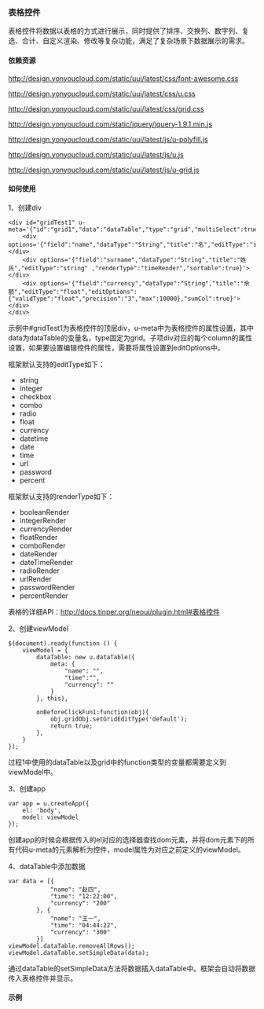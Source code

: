 ### 表格控件

表格控件将数据以表格的方式进行展示，同时提供了排序、交换列、数字列、复选、合计、自定义渲染、修改等复杂功能，满足了复杂场景下数据展示的需求。


#### 依赖资源

http://design.yonyoucloud.com/static/uui/latest/css/font-awesome.css

http://design.yonyoucloud.com/static/uui/latest/css/u.css

http://design.yonyoucloud.com/static/uui/latest/css/grid.css

http://design.yonyoucloud.com/static/jquery/jquery-1.9.1.min.js

http://design.yonyoucloud.com/static/uui/latest/js/u-polyfill.js

http://design.yonyoucloud.com/static/uui/latest/js/u.js

http://design.yonyoucloud.com/static/uui/latest/js/u-grid.js

#### 如何使用

1、创建div

    <div id="gridTest1" u-meta='{"id":"grid1","data":"dataTable","type":"grid","multiSelect":true,"editable":true,"onBeforeClickFun":"onBeforeClickFun1"}'>
		<div options='{"field":"name","dataType":"String","title":"名","editType":"string","sortable":true,"canSwap":true}'></div>
	    <div options='{"field":"surname","dataType":"String","title":"姓氏","editType":"string" ,"renderType":"timeRender","sortable":true}'></div>
		<div options='{"field":"currency","dataType":"String","title":"余额","editType":"float","editOptions":{"validType":"float","precision":"3","max":10000},"sumCol":true}'></div>
	</div>

示例中#gridTest1为表格控件的顶层div，u-meta中为表格控件的属性设置，其中data为dataTable的变量名，type固定为grid。子项div对应的每个column的属性设置，如果要设置编辑控件的属性，需要将属性设置到editOptions中。

框架默认支持的editType如下：

- string
- integer
- checkbox
- combo
- radio
- float
- currency
- datetime
- date
- time
- url
- password
- percent

框架默认支持的renderType如下：

- booleanRender
- integerRender
- currencyRender
- floatRender
- comboRender
- dateRender
- dateTimeRender
- radioRender
- urlRender
- passwordRender
- percentRender

表格的详细API：http://docs.tinper.org/neoui/plugin.html#表格控件

2、创建viewModel

	$(document).ready(function () {
		viewModel = {
			dataTable: new u.dataTable({
				meta: {
					"name": "",
					"time":"",
					"currency": ""
				}
			}, this),

			onBeforeClickFun1:function(obj){
				obj.gridObj.setGridEditType('default');
				return true;
			},
		}
	});

过程1中使用的dataTable以及grid中的function类型的变量都需要定义到viewModel中。

3、创建app

	var app = u.createApp({
        el: 'body',
        model: viewModel
    });

创建app的时候会根据传入的el对应的选择器查找dom元素，并将dom元素下的所有代码u-meta的元素解析为控件，model属性为对应之前定义的viewModel。

4、dataTable中添加数据

	var data = [{
				"name": "赵四",
				"time": "12:22:00",
				"currency": "200"
			}, {
				"name": "王一",
				"time": "04:44:22",
				"currency": "300"
			}]
	viewModel.dataTable.removeAllRows();
	viewModel.dataTable.setSimpleData(data);

通过dataTable的setSimpleData方法将数据插入dataTable中。框架会自动将数据传入表格控件并显示。

#### 示例
